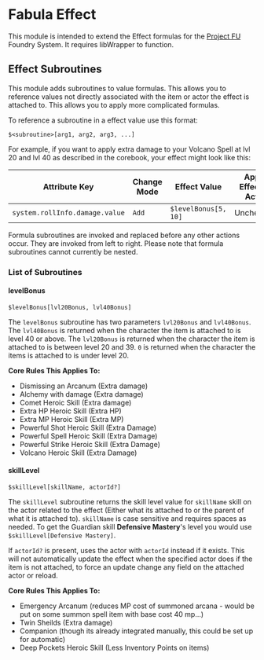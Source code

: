 # Fabula Effect

This module is intended to extend the Effect formulas for the [Project FU](https://github.com/League-of-Fabulous-Developers/FoundryVTT-Fabula-Ultima) Foundry System. It requires libWrapper to function.

## Effect Subroutines

This module adds subroutines to value formulas. This allows you to reference values not directly associated with the item or actor the effect is attached to. This allows you to apply more complicated formulas.

To reference a subroutine in a effect value use this format:

```
$<subroutine>[arg1, arg2, arg3, ...]
```

For example, if you want to apply extra damage to your Volcano Spell at lvl 20 and lvl 40 as described in the corebook, your effect might look like this:

| Attribute Key                  | Change Mode | Effect Value         | Apply Effect to Actor |
| ------------------------------ | ----------- | -------------------- | --------------------- |
| `system.rollInfo.damage.value` | `Add`       | `$levelBonus[5, 10]` | Unchecked             |

Formula subroutines are invoked and replaced before any other actions occur. They are invoked from left to right. Please note that formula subroutines cannot currently be nested.

### List of Subroutines

#### levelBonus

```
$levelBonus[lvl20Bonus, lvl40Bonus]
```

The `levelBonus` subroutine has two parameters `lvl20Bonus` and `lvl40Bonus`. The `lvl40Bonus` is returned when the character the item is attached to is level 40 or above. The `lvl20Bonus` is returned when the character the item is attached to is between level 20 and 39. `0` is returned when the character the items is attached to is under level 20.

**Core Rules This Applies To:**

- Dismissing an Arcanum (Extra damage)
- Alchemy with damage (Extra damage)
- Comet Heroic Skill (Extra damage)
- Extra HP Heroic Skill (Extra HP)
- Extra MP Heroic Skill (Extra MP)
- Powerful Shot Heroic Skill (Extra Damage)
- Powerful Spell Heroic Skill (Extra Damage)
- Powerful Strike Heroic Skill (Extra Damage)
- Volcano Heroic Skill (Extra Damage)

#### skillLevel

```
$skillLevel[skillName, actorId?]
```

The `skillLevel` subroutine returns the skill level value for `skillName` skill on the actor related to the effect (Either what its attached to or the parent of what it is attached to). `skillName` is case sensitive and requires spaces as needed. To get the Guardian skill **Defensive Mastery**'s level you would use `$skillLevel[Defensive Mastery]`.

If `actorId?` is present, uses the actor with `actorId` instead if it exists. This will not automatically update the effect when the specified actor does if the item is not attached, to force an update change any field on the attached actor or reload.

**Core Rules This Applies To:**

- Emergency Arcanum (reduces MP cost of summoned arcana - would be put on some summon spell item with base cost 40 mp...)
- Twin Sheilds (Extra damage)
- Companion (though its already integrated manually, this could be set up for automatic)
- Deep Pockets Heroic Skill (Less Inventory Points on items)
